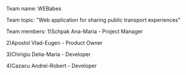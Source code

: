 Team name: WEBabes

Team topic: "Web application for sharing public transport experiences"

Team members: 
1)Schpak Ana-Maria - Project Manager

2)Apostol Vlad-Eugen - Product Owner

3)Chirigiu Delia-Maria - Developer

4)Cazacu Andrei-Robert - Developer

